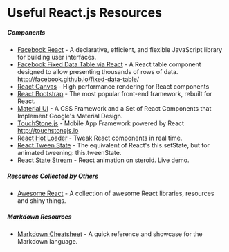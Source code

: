 # Useful React.js Resources

##### Components
- [Facebook React](https://github.com/facebook/react) - A declarative, efficient, and flexible JavaScript library for building user interfaces.
- [Facebook Fixed Data Table via React](https://github.com/facebook/fixed-data-table) - A React table component designed to allow presenting thousands of rows of data. http://facebook.github.io/fixed-data-table/
- [React Canvas](https://github.com/flipboard/react-canvas) - High performance <canvas> rendering for React components
- [React Bootstrap](https://github.com/react-bootstrap/react-bootstrap/) - The most popular front-end framework, rebuilt for React.
- [Material UI](https://github.com/callemall/material-ui) - A CSS Framework and a Set of React Components that Implement Google's Material Design.
- [TouchStone.js](https://github.com/JedWatson/touchstonejs) - Mobile App Framework powered by React 
http://touchstonejs.io
- [React Hot Loader](https://github.com/gaearon/react-hot-loader) - Tweak React components in real time.
- [React Tween State](https://github.com/chenglou/react-tween-state) - The equivalent of React's this.setState, but for animated tweening: this.tweenState.
- [React State Stream](https://github.com/chenglou/react-state-stream) - React animation on steroid. Live demo.

##### Resources Collected by Others
- [Awesome React](https://github.com/enaqx/awesome-react) - A collection of awesome React libraries, resources and shiny things.

##### Markdown Resources
- [Markdown Cheatsheet](https://github.com/adam-p/markdown-here/wiki/Markdown-Cheatsheet) - A quick reference and showcase for the Markdown language.
